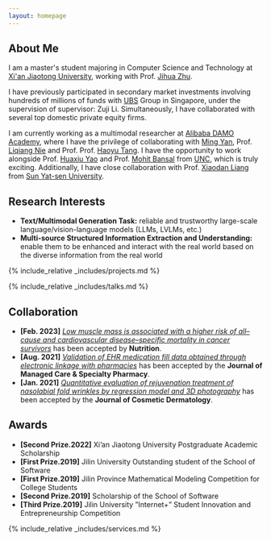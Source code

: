 ```yaml
---
layout: homepage
---
```


## About Me

I am a master's student majoring in Computer Science and Technology at <a href="https://www.xjtu.edu.cn/" target="_blank"> Xi'an Jiaotong University</a>, working with Prof. <a href="https://scholar.google.com.hk/citations?hl=zh-CN&user=JcN97sQAAAAJ" target="_blank"> Jihua Zhu</a>.

I have previously participated in secondary market investments involving hundreds of millions of funds with <a href="https://www.ubs.com/us/en.html" target="_blank"> UBS</a> Group in Singapore, under the supervision of supervisor: Zuji Li. Simultaneously, I have collaborated with several top domestic private equity firms.

I am currently working as a multimodal researcher at <a href="https://damo.alibaba.com/?lang=zh" target="_blank"> Alibaba DAMO Academy</a>, where I have the privilege of collaborating with <a href="https://scholar.google.com.hk/citations?hl=zh-CN&user=uIUfGxYAAAAJ" target="_blank"> Ming Yan</a>, Prof. <a href="https://scholar.google.com.hk/citations?user=yywVMhUAAAAJ&hl=zh-CN&oi=ao" target="_blank"> Liqiang Nie</a> and Prof. Prof. <a href="[https://scholar.google.com.hk/citations?user=yywVMhUAAAAJ&hl=zh-CN&oi=ao](https://scholar.google.com.hk/citations?hl=zh-CN&user=pA9PNhsAAAAJ)" target="_blank"> Haoyu Tang</a>. I have the opportunity to work alongside Prof. <a href="https://scholar.google.com.hk/citations?user=A20BZnQAAAAJ&hl=zh-CN&oi=ao" target="_blank"> Huaxiu Yao</a> and Prof. <a href="https://scholar.google.com.hk/citations?user=DN8QtscAAAAJ&hl=zh-CN&oi=ao" target="_blank"> Mohit Bansal</a> from <a href="https://www.unc.edu/"  target="_blank">UNC</a>, which is truly exciting. Additionally, I have close collaboration with Prof. <a href="https://scholar.google.com.hk/citations?user=voxznZAAAAAJ&hl=zh-CN&oi=ao"  target="_blank">Xiaodan Liang</a> from <a href="https://www.sysu.edu.cn/"  target="_blank">Sun Yat-sen University</a>.


## Research Interests
- **Text/Multimodal Generation Task:** reliable and trustworthy large-scale language/vision-language models (LLMs, LVLMs, etc.)
- **Multi-source Structured Information Extraction and Understanding:**  enable them to be enhanced and interact with the real world based on the diverse information from the real world


<!-- {% include_relative _includes/publications.md %} -->

{% include_relative _includes/projects.md %}

{% include_relative _includes/talks.md %}







## Collaboration

<!-- - **[Feb. 2020]** Our paper about incremental learning is accepted to CVPR 2020.
- **[Feb. 2020]** We will host the ACM Multimedia Asia 2020 conference in Singapore!
- **[Sept. 2019]** Our paper about few-shot learning is accepted to NeurIPS 2019. -->
- **[Feb. 2023]** <a href="https://www.sciencedirect.com/science/article/pii/S089990072200346X" target="_blank">*Low muscle mass is associated with a higher risk of all–cause and cardiovascular disease–specific mortality in cancer survivors*</a> has been accepted by **Nutrition**. 
- **[Aug. 2021]** <a href="https://www.jmcp.org/doi/full/10.18553/jmcp.2021.27.10.1482" target="_blank">*Validation of EHR medication fill data obtained through electronic linkage with pharmacies*</a> has been accepted by the **Journal of Managed Care & Specialty Pharmacy**.
- **[Jan. 2021]** <a href="https://onlinelibrary.wiley.com/doi/abs/10.1111/jocd.13486" target="_blank">*Quantitative evaluation of rejuvenation treatment of nasolabial fold wrinkles by regression model and 3D photography*</a> has been accepted by the **Journal of Cosmetic Dermatology**.

## Awards
- **[Second Prize.2022]** Xi’an Jiaotong University Postgraduate Academic Scholarship
- **[First Prize.2019]** Jilin University Outstanding student of the School of Software
- **[First Prize.2019]** Jilin Province Mathematical Modeling Competition for College Students
- **[Second Prize.2019]** Scholarship of the School of Software
- **[Third Prize.2019]** Jilin University ”Internet+” Student Innovation and Entrepreneurship Competition



{% include_relative _includes/services.md %}


